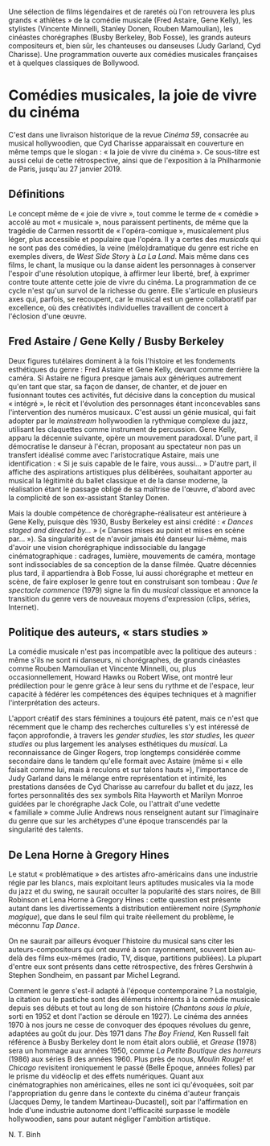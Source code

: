 Une sélection de films légendaires et de raretés où l'on retrouvera les plus grands «&nbsp;athlètes&nbsp;» de la comédie musicale (Fred Astaire, Gene Kelly), les stylistes (Vincente Minnelli, Stanley Donen, Rouben Mamoulian), les cinéastes chorégraphes (Busby Berkeley, Bob Fosse), les grands auteurs compositeurs et, bien sûr, les chanteuses ou danseuses (Judy Garland, Cyd Charisse). Une programmation ouverte aux comédies musicales françaises et à quelques classiques de Bollywood.

# Comédies musicales, la joie de vivre du cinéma

C'est dans une livraison historique de la revue *Cinéma 59*, consacrée au musical hollywoodien, que Cyd Charisse apparaissait en couverture en même temps que le slogan&nbsp;: «&nbsp;la joie de vivre du cinéma&nbsp;». Ce sous-titre est aussi celui de cette rétrospective, ainsi que de l'exposition à la Philharmonie de Paris, jusqu'au 27 janvier 2019.

## Définitions

Le concept même de «&nbsp;joie de vivre&nbsp;», tout comme le terme de «&nbsp;comédie&nbsp;» accolé au mot «&nbsp;musicale&nbsp;», nous paraissent pertinents, de même que la tragédie de Carmen ressortit de «&nbsp;l'opéra-comique&nbsp;», musicalement plus léger, plus accessible et populaire que l'opéra. Il y a certes des *musicals* qui ne sont pas des comédies, la veine (mélo)dramatique du genre est riche en exemples divers, de <em>West Side Story</em> à <em>La La Land</em>. Mais même dans ces films, le chant, la musique ou la danse aident les personnages à conserver l'espoir d'une résolution utopique, à affirmer leur liberté, bref, à exprimer contre toute attente cette joie de vivre du cinéma. La programmation de ce cycle n'est qu'un survol de la richesse du genre. Elle s'articule en plusieurs axes qui, parfois, se recoupent, car le musical est un genre collaboratif par excellence, où des créativités individuelles travaillent de concert à l'éclosion d'une œuvre.

## Fred Astaire / Gene Kelly / Busby Berkeley

Deux figures tutélaires dominent à la fois l'histoire et les fondements esthétiques du genre&nbsp;: Fred Astaire et Gene Kelly, devant comme derrière la caméra. Si Astaire ne figura presque jamais aux génériques autrement qu'en tant que star, sa façon de danser, de chanter, et de jouer en fusionnant toutes ces activités, fut décisive dans la conception du musical «&nbsp;intégré&nbsp;», le récit et l'évolution des personnages étant inconcevables sans l'intervention des numéros musicaux. C'est aussi un génie musical, qui fait adopter par le *mainstream* hollywoodien la rythmique complexe du jazz, utilisant les claquettes comme instrument de percussion. Gene Kelly, apparu la décennie suivante, opère un mouvement paradoxal. D'une part, il démocratise le danseur à l'écran, proposant au spectateur non pas un transfert idéalisé comme avec l'aristocratique Astaire, mais une identification&nbsp;: «&nbsp;Si je suis capable de le faire, vous aussi...&nbsp;» D'autre part, il affiche des aspirations artistiques plus délibérées, souhaitant apporter au musical la légitimité du ballet classique et de la danse moderne, la réalisation étant le passage obligé de sa maîtrise de l'œuvre, d'abord avec la complicité de son ex-assistant Stanley Donen.

Mais la double compétence de chorégraphe-réalisateur est antérieure à Gene Kelly, puisque dès 1930, Busby Berkeley est ainsi crédité&nbsp;: *«&nbsp;Dances staged and directed by...&nbsp;»* («&nbsp;Danses mises au point et mises en scène par...&nbsp;»). Sa singularité est de n'avoir jamais été danseur lui-même, mais d'avoir une vision chorégraphique indissociable du langage cinématographique&nbsp;: cadrages, lumière, mouvements de caméra, montage sont indissociables de sa conception de la danse filmée. Quatre décennies plus tard, il appartiendra à Bob Fosse, lui aussi chorégraphe et metteur en scène, de faire exploser le genre tout en construisant son tombeau&nbsp;: *Que le spectacle commence* (1979) signe la fin du *musical* classique et annonce la transition du genre vers de nouveaux moyens d'expression (clips, séries, Internet).

## Politique des auteurs, «&nbsp;stars studies&nbsp;»

La comédie musicale n'est pas incompatible avec la politique des auteurs&nbsp;: même s'ils ne sont ni danseurs, ni chorégraphes, de grands cinéastes comme Rouben Mamoulian et Vincente Minnelli, ou, plus occasionnellement, Howard Hawks ou Robert Wise, ont montré leur prédilection pour le genre grâce à leur sens du rythme et de l'espace, leur capacité à fédérer les compétences des équipes techniques et à magnifier l'interprétation des acteurs.

L'apport créatif des stars féminines a toujours été patent, mais ce n'est que récemment que le champ des recherches culturelles s'y est intéressé de façon approfondie, à travers les *gender studies*, les *star studies*, les *queer studies* ou plus largement les analyses esthétiques du *musical*. La reconnaissance de Ginger Rogers, trop longtemps considérée comme secondaire dans le tandem qu'elle formait avec Astaire (même si «&nbsp;elle faisait comme lui, mais à reculons et sur talons hauts&nbsp;»), l'importance de Judy Garland dans le mélange entre représentation et intimité, les prestations dansées de Cyd Charisse au carrefour du ballet et du jazz, les fortes personnalités des sex symbols Rita Hayworth et Marilyn Monroe guidées par le chorégraphe Jack Cole, ou l'attrait d'une vedette «&nbsp;familiale&nbsp;» comme Julie Andrews nous renseignent autant sur l'imaginaire du genre que sur les archétypes d'une époque transcendés par la singularité des talents.

## De Lena Horne à Gregory Hines

Le statut «&nbsp;problématique&nbsp;» des artistes afro-américains dans une industrie régie par les blancs, mais exploitant leurs aptitudes musicales via la mode du jazz et du swing, ne saurait occulter la popularité des stars noires, de Bill Robinson et Lena Horne à Gregory Hines&nbsp;: cette question est présente autant dans les divertissements à distribution entièrement noire (*Symphonie magique*), que dans le seul film qui traite réellement du problème, le méconnu *Tap Dance*.

On ne saurait par ailleurs évoquer l'histoire du musical sans citer les auteurs-compositeurs qui ont œuvré à son rayonnement, souvent bien au-delà des films eux-mêmes (radio, TV, disque, partitions publiées). La plupart d'entre eux sont présents dans cette rétrospective, des frères Gershwin à Stephen Sondheim, en passant par Michel Legrand.

Comment le genre s'est-il adapté à l'époque contemporaine&nbsp;? La nostalgie, la citation ou le pastiche sont des éléments inhérents à la comédie musicale depuis ses débuts et tout au long de son histoire (*Chantons sous la pluie*, sorti en 1952 et dont l'action se déroule en 1927). Le cinéma des années 1970 à nos jours ne cesse de convoquer des époques révolues du genre, adaptées au goût du jour. Dès 1971 dans *The Boy Friend*, Ken Russell fait référence à Busby Berkeley dont le nom était alors oublié, et *Grease* (1978) sera un hommage aux années 1950, comme *La Petite Boutique des horreurs* (1986) aux séries B des années 1960. Plus près de nous, *Moulin Rouge!* et *Chicago* revisitent ironiquement le passé (Belle Époque, années folles) par le prisme du vidéoclip et des effets numériques. Quant aux cinématographies non américaines, elles ne sont ici qu'évoquées, soit par l'appropriation du genre dans le contexte du cinéma d'auteur français (Jacques Demy, le tandem Martineau-Ducastel), soit par l'affirmation en Inde d'une industrie autonome dont l'efficacité surpasse le modèle hollywoodien, sans pour autant négliger l'ambition artistique.

N.&nbsp;T. Binh